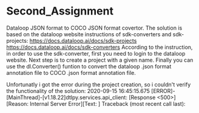 # Second_Assignment

Dataloop JSON format to COCO JSON format covertor.
The solution is based on the dataloop website instructions of sdk-converters and sdk-projects: 
https://docs.dataloop.ai/docs/sdk-projects
https://docs.dataloop.ai/docs/sdk-converters
According to the instruction, in order to use the sdk-converter, first you need to login to the dataloop website. 
Next step is to create a project with a given name.
Finally you can use the dl.Converter() funtion to convert the dataloop .json format annotation file to COCO .json format annotation file.

Unfortunatly i got the error during the project creation, so i couldn't verify the functionality of the solution:
2020-09-15 16:45:15.675 [ERROR]-[MainThread]-[v1.18.22]dtlpy.services.api_client: [Response <500>][Reason: Internal Server Error][Text: ]
Traceback (most recent call last):